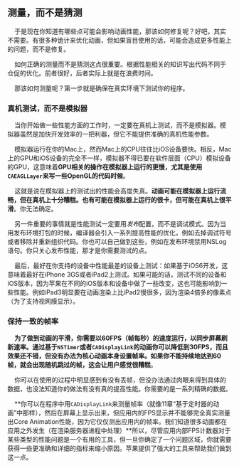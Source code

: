 ## 测量，而不是猜测

&nbsp;&nbsp;&nbsp;&nbsp;于是现在你知道有哪些点可能会影响动画性能，那该如何修复呢？好吧，其实不需要。有很多种诡计来优化动画，但如果盲目使用的话，可能会造成更多性能上的问题，而不是修复。

&nbsp;&nbsp;&nbsp;&nbsp;如何正确的测量而不是猜测这点很重要。根据性能相关的知识写出代码不同于仓促的优化。前者很好，后者实际上就是在浪费时间。

&nbsp;&nbsp;&nbsp;&nbsp;那该如何测量呢？第一步就是确保在真实环境下测试你的程序。

### 真机测试，而不是模拟器

&nbsp;&nbsp;&nbsp;&nbsp;当你开始做一些性能方面的工作时，一定要在真机上测试，而不是模拟器。模拟器虽然是加快开发效率的一把利器，但它不能提供准确的真机性能参数。

&nbsp;&nbsp;&nbsp;&nbsp;模拟器运行在你的Mac上，然而Mac上的CPU往往比iOS设备要快。相反，Mac上的GPU和iOS设备的完全不一样，模拟器不得已要在软件层面（CPU）模拟设备的GPU，这意味着**GPU相关的操作在模拟器上运行的更慢，尤其是使用`CAEAGLLayer`来写一些OpenGL的代码时候**。

&nbsp;&nbsp;&nbsp;&nbsp;这就是说在模拟器上的测试出的性能会高度失真。**动画可能在模拟器上运行流畅，但在真机上十分糟糕。也有可能在模拟器上运行的很卡，但可能在真机上很平滑**。你无法确定。

&nbsp;&nbsp;&nbsp;&nbsp;另一件重要的事情就是性能测试一定要用*发布*配置，而不是调试模式。因为当用发布环境打包的时候，编译器会引入一系列提高性能的优化，例如去掉调试符号或者移除并重新组织代码。你也可以自己做到这些，例如在发布环境禁用NSLog语句。你只关心发布性能，那才是你需要测试的点。

&nbsp;&nbsp;&nbsp;&nbsp;最后，最好在你支持的设备中性能最差的设备上测试：如果基于iOS6开发，这意味着最好在iPhone 3GS或者iPad2上测试。如果可能的话，测试不同的设备和iOS版本，因为苹果在不同的iOS版本和设备中做了一些改变，这也可能影响到一些性能。例如iPad3明显要在动画渲染上比iPad2慢很多，因为渲染4倍多的像素点（为了支持视网膜显示）。

### 保持一致的帧率

&nbsp;&nbsp;&nbsp;&nbsp;**为了做到动画的平滑，你需要以60FPS（帧每秒）的速度运行，以同步屏幕刷新速率。通过基于`NSTimer`或者`CADisplayLink`的动画你可以降低到30FPS，而且效果还不错，但没有办法为核心动画本身设置帧率。如果你不能持续地达到60帧，就会出现随机跳过的帧，这会让用户感觉很糟糕**。

&nbsp;&nbsp;&nbsp;&nbsp;你可以在使用的过程中明显感到有没有丢帧，但没办法通过肉眼来得到具体的数据，也没法知道你的做法有没有真的提高性能。你需要的是一系列精确的数据。

&nbsp;&nbsp;&nbsp;&nbsp;**你可以在程序中用`CADisplayLink`来测量帧率（就像11章“基于定时器的动画”中那样），然后在屏幕上显示出来，但应用内的FPS显示并不能够完全真实测量出Core Animation性能，因为它仅仅测出应用内的帧率。我们知道很多动画都在应用之外发生（在渲染服务器进程中处理）**所以，尽管应用内部FPS计数器对于某些类型的性能问题是一个有用的工具，但一旦你确定了一个问题区域，你就需要获得一些更准确和详细的指标来缩小原因。苹果提供了强大的工具来帮助我们做到这一点。